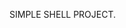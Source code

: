 SIMPLE SHELL PROJECT. 

<style color="red">
*by <Hachim Boubacar **/** Abderrahmane Nezhari>*
  </style>

